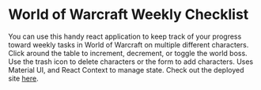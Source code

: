 # World of Warcraft Weekly Checklist

You can use this handy react application to keep track of your progress toward weekly tasks in World of Warcraft on multiple different characters.
Click around the table to increment, decrement, or toggle the world boss. Use the trash icon to delete characters or the form to add characters.
Uses Material UI, and React Context to manage state.
Check out the deployed site [here](https://colin-green.github.io/WoW-Weekly-Checklist/).
